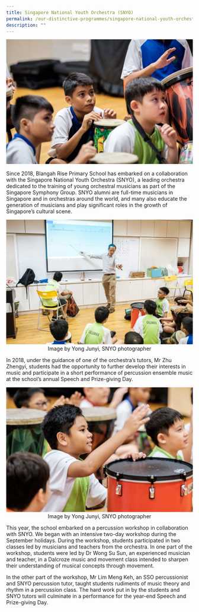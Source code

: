 ```yaml
---
title: Singapore National Youth Orchestra (SNYO)
permalink: /our-distinctive-programmes/singapore-national-youth-orchestra-snyo/
description: ""
---
```


<img src="/images/BRPS-Percussion-Workshop-Sep-2019-62-8400.jpg">
<p>Since 2018, Blangah Rise Primary School has embarked on a collaboration with the Singapore National Youth Orchestra (SNYO), a leading orchestra dedicated to the training of young orchestral musicians as part of the Singapore Symphony Group. SNYO alumni are full-time musicians in Singapore and in orchestras around the world, and many also educate the generation of musicians and play significant roles in the growth of Singapore&rsquo;s cultural scene.</p>
<img src="/images/BRPS-Percussion-Workshop-Sep-2019-33-9362-1024x683.jpg">
<div style="text-align: center;">Image by Yong Junyi, SNYO photographer</div>
<p>In 2018, under the guidance of one of the orchestra&rsquo;s tutors, Mr Zhu Zhengyi, students had the opportunity to further develop their interests in music and participate in a short performance of percussion ensemble music at the school&rsquo;s annual Speech and Prize-giving Day.</p>
<img src="/images/1-1-1024x683.jpg">
<div style="text-align: center;">Image by Yong Junyi, SNYO photographer</div>
<p>This year, the school embarked on a percussion workshop in collaboration with SNYO. We began with an intensive two-day workshop during the September holidays. During the workshop, students participated in two classes led by musicians and teachers from the orchestra. In one part of the workshop, students were led by Dr Wong Su Sun, an experienced musician and teacher, in a Dalcroze music and movement class intended to sharpen their understanding of musical concepts through movement.</p>
<p>In the other part of the workshop, Mr Lim Meng Keh, an SSO percussionist and SNYO percussion tutor, taught students rudiments of music theory and rhythm in a percussion class. The hard work put in by the students and SNYO tutors will culminate in a performance for the year-end Speech and Prize-giving Day.</p>